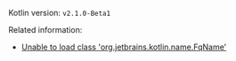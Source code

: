Kotlin version: `v2.1.0-Beta1`

Related information:
- [Unable to load class 'org.jetbrains.kotlin.name.FqName'](https://github.com/ForteScarlet/kotlin-suspend-transform-compiler-plugin/issues/65)
